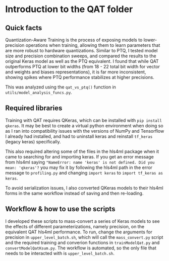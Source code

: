 # Introduction to the QAT folder 

## Quick facts 

Quantization-Aware Training is the process of exposing models to lower-precision operations when training, allowing them to learn parameters that are more robust to hardware quantizations. Similar to PTQ, I tested model size and precision combination sweeps, and compared the results to the original Keras model as well as the PTQ equivalent. I found that while QAT outperforms PTQ at lower bit widths (from 18 - 22 total bit width for vector and weights and biases representations), it is far more inconsistent, showing spikes where PTQ performance stabilizes at higher precisions. 

This was analyzed using the ```qat_vs_ptq()``` function in ```utils/model_analysis_funcs.py```. 

## Required libraries 

Training with QAT requires QKeras, which can be installed with ```pip install qkeras```. It may be best to create a virtual python environment when 
doing so as I ran into compatibility issues with the versions of NumPy and Tensorflow I already had installed, and had to uninstall keras and 
reinstall ```tf_keras``` (legacy keras) specifically. 

This also required altering some of the files in the hls4ml package when it came to searching for and importing keras. If you get an error message from hls4ml saying ```"NameError: name 'keras' is not defined. Did you mean: 'qkeras'?``` you may fix it by following the hls4ml path in the error message to ```profiling.py``` and changing ```import keras``` to ```import tf_keras as keras```. 

To avoid serialization issues, I also converted QKeras models to their hls4ml forms in the same workflow instead of saving and then re-loading.

## Workflow & how to use the scripts

I developed these scripts to mass-convert a series of Keras models to see the effects of different parameterizations, namely precision, on the equivalent QAT hls4ml performance. To run, change the arguments for precision in ```upper_level_batch.sh```, which will call the ```mass_convert.py``` script and the required training and converion functions in ```trainModelQat.py``` and ```convertModelQatKsum.py```. The workflow is automated, so the only file that needs to be interacted with is ```upper_level_batch.sh```. 

